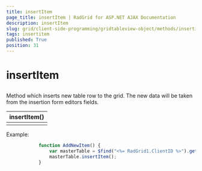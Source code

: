 ```yaml
---
title: insertItem
page_title: insertItem | RadGrid for ASP.NET AJAX Documentation
description: insertItem
slug: grid/client-side-programming/gridtableview-object/methods/insertitem
tags: insertitem
published: True
position: 31
---
```


# insertItem



## 

Method which inserts new table row to the grid. The new data will be taken from the insertion form editors fields.


|  **insertItem()**  |
| ------ |
||

Example:

````JavaScript
	        function AddNewItem() {
	            var masterTable = $find("<%= RadGrid1.ClientID %>").get_masterTableView();
	            masterTable.insertItem();
	        } 
````


